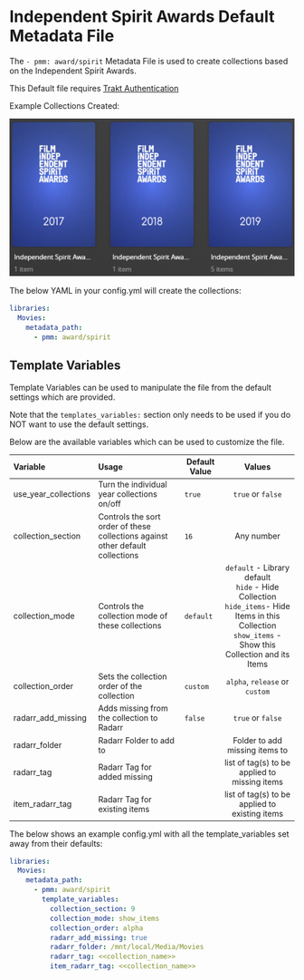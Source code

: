 # Independent Spirit Awards Default Metadata File

The `- pmm: award/spirit` Metadata File is used to  create collections based on the Independent Spirit Awards.

This Default file requires [Trakt Authentication](https://metamanager.wiki/en/latest/config/trakt.html)

Example Collections Created:

![](../images/spirit.png)

The below YAML in your config.yml will create the collections:
```yaml
libraries:
  Movies:
    metadata_path:
      - pmm: award/spirit
```


## Template Variables
Template Variables can be used to manipulate the file from the default settings which are provided. 

Note that the `templates_variables:` section only needs to be used if you do NOT want to use the default settings.

Below are the available variables which can be used to customize the file.


| Variable             | Usage                                                                          | Default Value  |                                                                             Values                                                                             |
|:---------------------|:-------------------------------------------------------------------------------|----------------|:--------------------------------------------------------------------------------------------------------------------------------------------------------------:|
| use_year_collections | Turn the individual year collections on/off                                    | `true`         |                                                                       `true` or `false`                                                                        |
| collection_section   | Controls the sort order of these collections against other default collections | `16`           |                                                                           Any number                                                                           |
| collection_mode      | Controls the collection mode of these collections                              | `default`      | `default` - Library default<br/>`hide` - Hide Collection<br/>`hide_items`- Hide Items in this Collection<br/>`show_items` - Show this Collection and its Items |
| collection_order     | Sets the collection order of the collection                                    | `custom`       |                                                                 `alpha`, `release` or `custom`                                                                 |
| radarr_add_missing   | Adds missing from the collection to Radarr                                     | `false`        |                                                                       `true` or `false`                                                                        |
| radarr_folder        | Radarr Folder to add to                                                        |                |                                                                 Folder to add missing items to                                                                 |
| radarr_tag           | Radarr Tag for added missing                                                   |                |                                                         list of tag(s) to be applied to missing items                                                          |
| item_radarr_tag      | Radarr Tag for existing items                                                  |                |                                                         list of tag(s) to be applied to existing items                                                         |

The below shows an example config.yml with all the template_variables set away from their defaults:

```yaml
libraries:
  Movies:
    metadata_path:
      - pmm: award/spirit
        template_variables:
          collection_section: 9
          collection_mode: show_items
          collection_order: alpha
          radarr_add_missing: true
          radarr_folder: /mnt/local/Media/Movies
          radarr_tag: <<collection_name>>
          item_radarr_tag: <<collection_name>>
```

